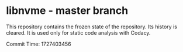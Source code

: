 # libnvme - master branch

This repository contains the frozen state of the repository.
Its history is cleared. It is used only for static code
analysis with Codacy.

Commit Time: 1727403456